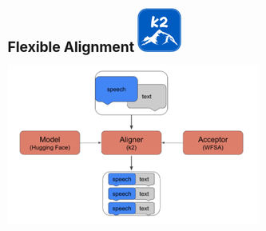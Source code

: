 # Flexible Alignment <img src="https://raw.githubusercontent.com/k2-fsa/k2/master/docs/source/_static/logo.png" width=88>

<div align="center">
  <img src="https://github.com/DongjiGao/flexible_alignment/blob/master/figures/model.png" width=800>
